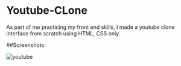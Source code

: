 # Youtube-CLone
As part of me practicing my front end skills, I made a youtube clone interface from scratch using HTML, CSS only.


##Screenshots:

![youtube](https://github.com/user-attachments/assets/83f85ccc-78ac-4c26-9dd8-bce531eb4d10)

